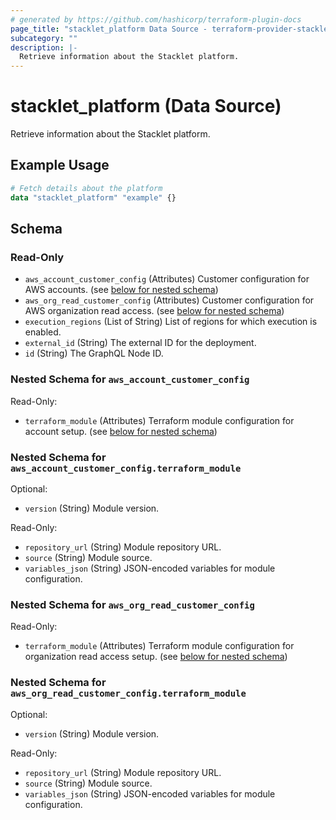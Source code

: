 ```yaml
---
# generated by https://github.com/hashicorp/terraform-plugin-docs
page_title: "stacklet_platform Data Source - terraform-provider-stacklet"
subcategory: ""
description: |-
  Retrieve information about the Stacklet platform.
---
```


# stacklet_platform (Data Source)

Retrieve information about the Stacklet platform.

## Example Usage

```terraform
# Fetch details about the platform
data "stacklet_platform" "example" {}
```

<!-- schema generated by tfplugindocs -->
## Schema

### Read-Only

- `aws_account_customer_config` (Attributes) Customer configuration for AWS accounts. (see [below for nested schema](#nestedatt--aws_account_customer_config))
- `aws_org_read_customer_config` (Attributes) Customer configuration for AWS organization read access. (see [below for nested schema](#nestedatt--aws_org_read_customer_config))
- `execution_regions` (List of String) List of regions for which execution is enabled.
- `external_id` (String) The external ID for the deployment.
- `id` (String) The GraphQL Node ID.

<a id="nestedatt--aws_account_customer_config"></a>
### Nested Schema for `aws_account_customer_config`

Read-Only:

- `terraform_module` (Attributes) Terraform module configuration for account setup. (see [below for nested schema](#nestedatt--aws_account_customer_config--terraform_module))

<a id="nestedatt--aws_account_customer_config--terraform_module"></a>
### Nested Schema for `aws_account_customer_config.terraform_module`

Optional:

- `version` (String) Module version.

Read-Only:

- `repository_url` (String) Module repository URL.
- `source` (String) Module source.
- `variables_json` (String) JSON-encoded variables for module configuration.



<a id="nestedatt--aws_org_read_customer_config"></a>
### Nested Schema for `aws_org_read_customer_config`

Read-Only:

- `terraform_module` (Attributes) Terraform module configuration for organization read access setup. (see [below for nested schema](#nestedatt--aws_org_read_customer_config--terraform_module))

<a id="nestedatt--aws_org_read_customer_config--terraform_module"></a>
### Nested Schema for `aws_org_read_customer_config.terraform_module`

Optional:

- `version` (String) Module version.

Read-Only:

- `repository_url` (String) Module repository URL.
- `source` (String) Module source.
- `variables_json` (String) JSON-encoded variables for module configuration.
